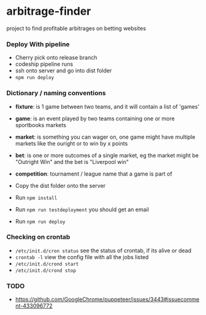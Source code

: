 # arbitrage-finder
project to find profitable arbitrages on betting websites

### Deploy With pipeline
- Cherry pick onto release branch 
- codeship pipeline runs
- ssh onto server and go into dist folder
- `npm run deploy`

### Dictionary / naming conventions
- **fixture**: is 1 game between two teams, and it will contain a list of 'games'
- **game**: is an event played by two teams containing one or more sportbooks markets
- **market**: is something you can wager on, one game might have multiple markets like the ouright or to win by x points
- **bet**: is one or more outcomes of a single market, eg the market might be "Outright Win" and the bet is "Liverpool win"
- **competition**: tournament / league name that a game is part of

- Copy the dist folder onto the server
- Run `npm install`
- Run `npm run testdeployment` you should get an email
- Run `npm run deploy`

### Checking on crontab
- `/etc/init.d/cron status` see the status of crontab, if its alive or dead
- `crontab -l` view the config file with all the jobs listed
- `/etc/init.d/crond start`
- `/etc/init.d/crond stop`

### TODO
- https://github.com/GoogleChrome/puppeteer/issues/3443#issuecomment-433096772

